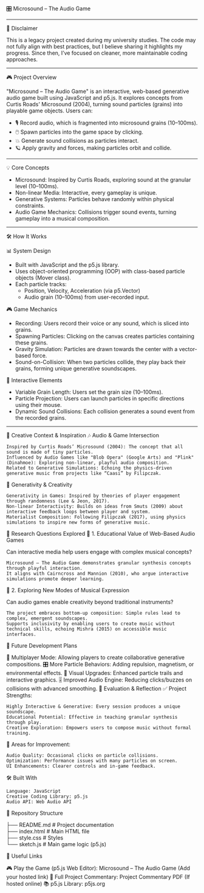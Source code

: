 🎛 Microsound – The Audio Game

---

📌 Disclaimer

This is a legacy project created during my university studies. The code may not fully align with best practices, but I believe sharing it highlights my progress. Since then, I’ve focused on cleaner, more maintainable coding approaches.

---

🎮 Project Overview

"Microsound – The Audio Game" is an interactive, web-based generative audio game built using JavaScript and p5.js. It explores concepts from Curtis Roads' Microsound (2004), turning sound particles (grains) into playable game objects. Users can:

-  🎙️ Record audio, which is fragmented into microsound grains (10–100ms).
-  🖱️ Spawn particles into the game space by clicking.
-  💥 Generate sound collisions as particles interact.
-  🪐 Apply gravity and forces, making particles orbit and collide.

---

💡 Core Concepts

-  Microsound: Inspired by Curtis Roads, exploring sound at the granular level (10–100ms).
-  Non-linear Media: Interactive, every gameplay is unique.
-  Generative Systems: Particles behave randomly within physical constraints.
-  Audio Game Mechanics: Collisions trigger sound events, turning gameplay into a musical composition.

---

🛠️ How It Works

📊 System Design

-  Built with JavaScript and the p5.js library.
-  Uses object-oriented programming (OOP) with class-based particle objects (Mover class).
-  Each particle tracks:
    * Position, Velocity, Acceleration (via p5.Vector)
    * Audio grain (10–100ms) from user-recorded input.


🎮 Game Mechanics

-   Recording: Users record their voice or any sound, which is sliced into grains.
-   Spawning Particles: Clicking on the canvas creates particles containing these grains.
-   Gravity Simulation: Particles are drawn towards the center with a vector-based force.
-   Sound-on-Collision: When two particles collide, they play back their grains, forming unique generative soundscapes.
  

🧩 Interactive Elements

-   Variable Grain Length: Users set the grain size (10–100ms).
-   Particle Projection: Users can launch particles in specific directions using their mouse.
-   Dynamic Sound Collisions: Each collision generates a sound event from the recorded grains.
  
---

🎨 Creative Context & Inspiration
🎶 Audio & Game Intersection

    Inspired by Curtis Roads’ Microsound (2004): The concept that all sound is made of tiny particles.
    Influenced by Audio Games like "Blob Opera" (Google Arts) and "Plink" (Dinahmoe): Exploring non-linear, playful audio composition.
    Related to Generative Simulations: Echoing the physics-driven generative music from projects like “Caasi” by Filipczak.

🧠 Generativity & Creativity

    Generativity in Games: Inspired by theories of player engagement through randomness (Lee & Jeon, 2017).
    Non-linear Interactivity: Builds on ideas from Smuts (2009) about interactive feedback loops between player and system.
    Materialist Composition: Following Filipczak (2017), using physics simulations to inspire new forms of generative music.

🎯 Research Questions Explored
📌 1. Educational Value of Web-Based Audio Games

Can interactive media help users engage with complex musical concepts?

    Microsound – The Audio Game demonstrates granular synthesis concepts through playful interaction.
    It aligns with Cairncross and Mannion (2010), who argue interactive simulations promote deeper learning.

📌 2. Exploring New Modes of Musical Expression

Can audio games enable creativity beyond traditional instruments?

    The project embraces bottom-up composition: Simple rules lead to complex, emergent soundscapes.
    Supports inclusivity by enabling users to create music without technical skills, echoing Mishra (2015) on accessible music interfaces.

🚀 Future Development Plans

🔧 Multiplayer Mode: Allowing players to create collaborative generative compositions.
🎛 More Particle Behaviors: Adding repulsion, magnetism, or environmental effects.
🎨 Visual Upgrades: Enhanced particle trails and interactive graphics.
🎚 Improved Audio Engine: Reducing clicks/buzzes on collisions with advanced smoothing.
📝 Evaluation & Reflection
✅ Project Strengths:

    Highly Interactive & Generative: Every session produces a unique soundscape.
    Educational Potential: Effective in teaching granular synthesis through play.
    Creative Exploration: Empowers users to compose music without formal training.

🛑 Areas for Improvement:

    Audio Quality: Occasional clicks on particle collisions.
    Optimization: Performance issues with many particles on screen.
    UI Enhancements: Clearer controls and in-game feedback.

🛠️ Built With

    Language: JavaScript
    Creative Coding Library: p5.js
    Audio API: Web Audio API

📂 Repository Structure

├── README.md                # Project documentation  
├── index.html               # Main HTML file  
├── style.css                # Styles  
└── sketch.js                # Main game logic (p5.js)  

🔗 Useful Links

🎮 Play the Game (p5.js Web Editor): Microsound – The Audio Game (Add your hosted link)
📜 Full Project Commentary: Project Commentary PDF (If hosted online)
📚 p5.js Library: p5js.org
